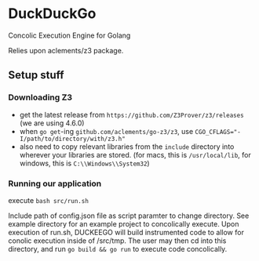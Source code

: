 # DuckDuckGo
Concolic Execution Engine for Golang

Relies upon aclements/z3 package.

## Setup stuff

### Downloading Z3
- get the latest release from `https://github.com/Z3Prover/z3/releases` (we are using 4.6.0)
- when `go get`-ing `github.com/aclements/go-z3/z3`, use `CGO_CFLAGS="-I/path/to/directory/with/z3.h"`
- also need to copy relevant libraries from the `include` directory into wherever your libraries are stored. (for macs, this is `/usr/local/lib`, for windows, this is `C:\\Windows\\System32`)

### Running our application

execute `bash src/run.sh`

Include path of config.json file as script paramter to change directory. See example directory for an example project to concolically execute. Upon execution of run.sh, DUCKEEGO will build instrumented code to allow for conolic execution inside of /src/tmp. The user may then cd into this directory, and run `go build && go run` to execute code concolically.
